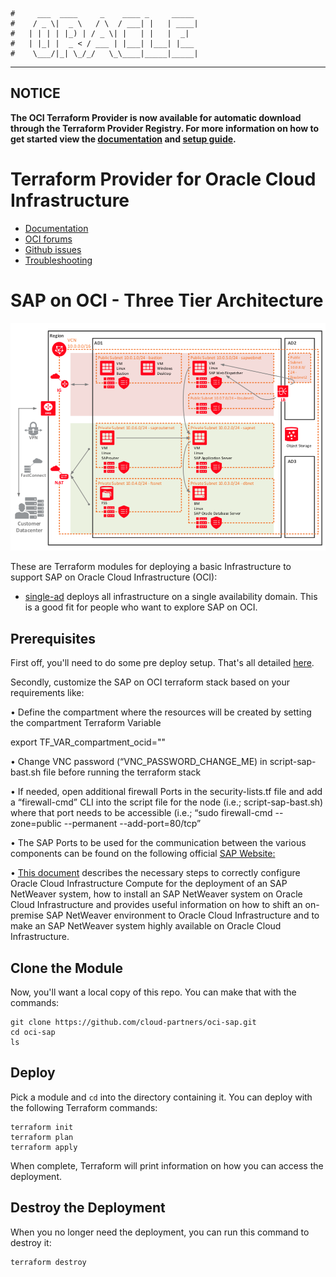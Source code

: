     #     ___  ____     _    ____ _     _____
    #    / _ \|  _ \   / \  / ___| |   | ____|
    #   | | | | |_) | / _ \| |   | |   |  _|
    #   | |_| |  _ < / ___ | |___| |___| |___
    #    \___/|_| \_/_/   \_\____|_____|_____|
***

## NOTICE  
**The OCI Terraform Provider is now available for automatic download through the Terraform Provider Registry. 
For more information on how to get started view the [documentation](https://www.terraform.io/docs/providers/oci/index.html) 
and [setup guide](https://www.terraform.io/docs/providers/oci/guides/version-3-upgrade.html).**


Terraform Provider for Oracle Cloud Infrastructure
==================

- [Documentation](https://www.terraform.io/docs/providers/oci/index.html)
- [OCI forums](https://cloudcustomerconnect.oracle.com/resources/9c8fa8f96f/summary)
- [Github issues](https://github.com/terraform-providers/terraform-provider-oci/issues)
- [Troubleshooting](https://www.terraform.io/docs/providers/oci/guides/guides/troubleshooting.html)

SAP on OCI - Three Tier Architecture
==================
![](./images/sap-on-oci-3tier-arch.png)

These are Terraform modules for deploying a basic Infrastructure to support SAP on Oracle Cloud Infrastructure (OCI):

* [single-ad](single-ad) deploys all infrastructure on a single availability domain. This is a good fit for people who want to explore SAP on OCI.
  
Prerequisites
---------------------
First off, you'll need to do some pre deploy setup.  That's all detailed [here](https://github.com/cloud-partners/oci-prerequisites).

Secondly, customize the SAP on OCI terraform stack based on your requirements like:

• Define the compartment where the resources will be created by setting the compartment Terraform Variable

export TF_VAR_compartment_ocid="<compartment OCID>"

• Change VNC password (“VNC_PASSWORD_CHANGE_ME) in script-sap-bast.sh file before running the terraform stack

• If needed, open additional firewall Ports in the security-lists.tf file and add a “firewall-cmd” CLI into the script file for the node (i.e.; script-sap-bast.sh) where that port needs to be accessible (i.e.; “sudo firewall-cmd --zone=public --permanent --add-port=80/tcp”

• The SAP Ports to be used for the communication between the various components can be found on the following official [SAP Website:](https://help.sap.com/viewer/ports)

• [This document](http://www.oracle.com/us/solutions/sap/sap-netweaver-on-oracle-cloud-wp-3931430.pdf) describes the necessary steps to correctly configure Oracle Cloud Infrastructure Compute for the deployment of an SAP NetWeaver system, how to install an SAP NetWeaver system on Oracle Cloud Infrastructure and provides useful information on how to shift an on-premise SAP NetWeaver environment to Oracle Cloud Infrastructure  and to make an SAP NetWeaver system highly available on Oracle Cloud Infrastructure.

Clone the Module
---------------------
Now, you'll want a local copy of this repo. You can make that with the commands:

    git clone https://github.com/cloud-partners/oci-sap.git
    cd oci-sap
    ls

Deploy
---------------------
Pick a module and `cd` into the directory containing it.  You can deploy with the following Terraform commands:

    terraform init
    terraform plan
    terraform apply

When complete, Terraform will print information on how you can access the deployment.

Destroy the Deployment
---------------------
When you no longer need the deployment, you can run this command to destroy it:

    terraform destroy
